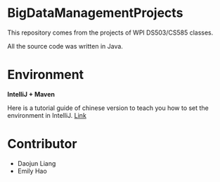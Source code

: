 # BigDataManagementProjects

This repository comes from the projects of WPI DS503/CS585 classes.

All the source code was written in Java.

# Environment 

**IntelliJ + Maven**

Here is a tutorial guide of chinese version to teach you how to set the environment in IntelliJ.
[Link](https://www.polarxiong.com/archives/Hadoop-Intellij%E7%BB%93%E5%90%88Maven%E6%9C%AC%E5%9C%B0%E8%BF%90%E8%A1%8C%E5%92%8C%E8%B0%83%E8%AF%95MapReduce%E7%A8%8B%E5%BA%8F-%E6%97%A0%E9%9C%80%E6%90%AD%E8%BD%BDHadoop%E5%92%8CHDFS%E7%8E%AF%E5%A2%83.html)

# Contributor

- Daojun Liang
- Emily Hao 


